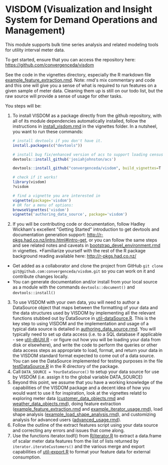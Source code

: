 # VISDOM (Visualization and Insight System for Demand Operations and Management) 
This module supports bulk time series analysis and related modeling tools for utility interval meter data.

To get started, ensure that you can access the repository here: https://github.com/convergenceda/visdom

See the code in the vignettes directory, especially the R markdown file [example_feature_extraction.rmd](./vignettes/example_feature_extraction.rmd). Note: rmd's mix commentary and code and this one will give you a sense of what is required to run features on a given sample of meter data. Cleaning them up is still on our todo list, but the raw source will provide a sense of usage for other tasks.

You steps will be:

1. To install VISDOM as a package directly from the github repository, with all of its module dependencies automatically installed, follow the instructions in [install_visdom.rmd](./vignettes/install_visdom.rmd) in the vignettes folder. In a nutsheel, you want to run these commands:
   ```r
   # install devtools if you don't have it.
   install.packages(c("devtools"))
   
   # install bug fix/enhanced version of acs to support loading census data direct from the US Census API
   devtools::install_github('josiahjohnston/acs')

   devtools::install_github("convergenceda/visdom", build_vignettes=T )
   
   # check if it works!
   library(visdom)
   ?visdom
   
   # find a vignette you are interested in
   vignette(package='visdom')
   # OR for a menu of options:
   browseVignettes('visdom')
   vignette('authoring_data_source', package='visdom')
   ```
2. If you will be contributing code or documentation, follow Hadley Wickham's excellent "Getting Started" introduction to get devtools and documentation generation support: http://r-pkgs.had.co.nz/intro.html#intro-get, or you can follow the same steps and see related notes and caveats in [bootstrap_devel_environment.rmd](./vignettes/bootstrap_devel_environment.rmd) in vignettes.
  *Familiarize yourself with the rest of the R package background reading available here: http://r-pkgs.had.co.nz/
  * Get added as a collaborator and clone the project from GitHub `git clone git@github.com:convergenceda/visdom.git` so you can work on it and contribute changes locally.
  * You can generate documentation and/or install from your local source as a module with the commands `devtools::document()` and `devtools::install()`
3. To use VISDOM with your own data, you will need to author a DataSource object that maps between the formatting of your data and the data structures used by VISDOM by implementing all the relevant functions stubbed out by DataSource in [util-dataSource.R](./R/util-dataSource.R). This is the key step to using VISDOM and the implementation and usage of a typical data source is detailed in [authoring_data_source.rmd](./vignettes/authoring_data_source.rmd). You will typically need to set up data access (i.e. to a SQL database if applicable - see [util-dbUtil.R](./R/util-dbUtil.R) - or figure out how you will be loading your data from disk or elsewhere), and write the code to perform the queries or other data access steps as appropriate to load, format, and return your data in the VISDOM standard format expected to come out of a data source. You can see the DataSource implemented for testing purposes in the file [testDataSource.R](./R/testDataSource.R) in the R directory of the package. 
5. Call `DATA_SOURCE = YourDataSource()` to setup your data source for use by VISDOM (i.e. assign it to the global variable DATA_SOURCE)
6. Beyond this point, we assume that you have a working knowledge of the capabilities of the VISDOM package and a decent idea of how you would want to use it for inspiration, look at the vignettes relatd to exploring meter data ([customer_data_objects.rmd](./vignettes/customer_data_objects.rmd) and [weather_data_objects.rmd](./vignettes/weather_data_objects.rmd)), doing feature extraction ([example_feature_extraction.rmd](./vignettes/example_feature_extraction.rmd) and [example_iterator_usage.rmd](./vignettes/example_iterator_usage.rmd)), load shape analysis ([example_load_shape_analysis.rmd](./vignettes/example_load_shape_analysis.rmd)), and customizing analysis for advanced users ([advanced_usage.rmd](./vignettes/advanced_usage.rmd)).
7. Follow the outline of the extract features script using your data source and correcting any errors and issues that come along.
8. Use the functions iterator.todf() from [R/iterator.R](./R/iterator.R) to extract a data.frame of scalar meter data features from the list of lists returned by `iterator.iterateCustomers()` and the various merge and export capabilities of [util-export.R](./R/util-export.R) to format your feature data for external consumption.

